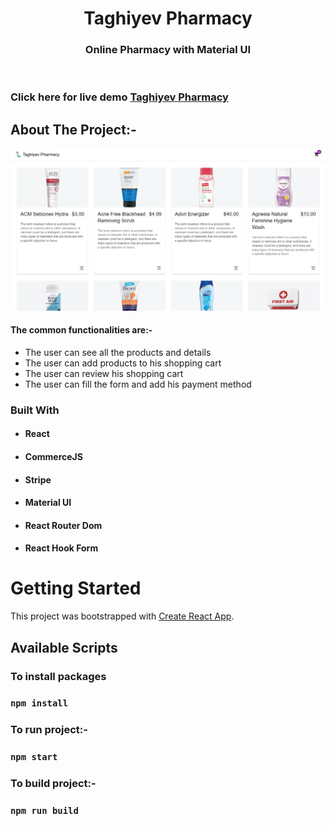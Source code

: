 
<!-- PROJECT LOGO -->
<p align="center">

  <h1 align="center">Taghiyev Pharmacy</h1>

  <h3 align="center">
   Online Pharmacy with Material UI
  </h3>
 <br />
 
 ### Click here for live demo   <a href="https://taghiyev-pharmacy.netlify.app/">Taghiyev Pharmacy</a>

</p>

<!-- ABOUT THE PROJECT -->

## About The Project:-

![Home page](https://github.com/muradtaghiyev05/taghiyev-pharmacy/blob/main/pharmacy.jpg "Taghiyev Pharmacy home page")

#### The common functionalities are:-

- The user can see all the products and details
- The user can add products to his shopping cart
- The user can review his shopping cart
- The user can fill the form and add his payment method

### Built With

- #### React
- #### CommerceJS
- #### Stripe
- #### Material UI
- #### React Router Dom
- #### React Hook Form

<!-- GETTING STARTED -->

# Getting Started

This project was bootstrapped with [Create React App](https://github.com/facebook/create-react-app).

## Available Scripts

### To install packages

### `npm install`

### To run project:-

### `npm start`

### To build project:-

### `npm run build`
